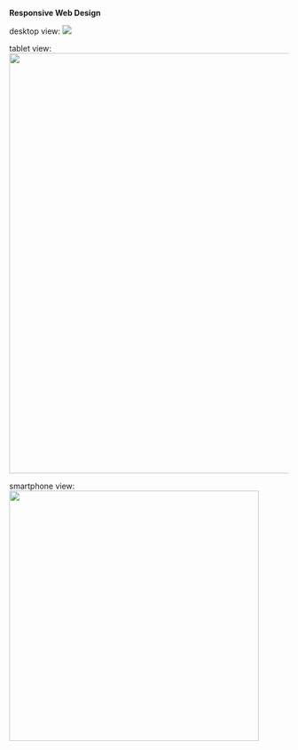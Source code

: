 <strong>Responsive Web Design</strong>

desktop view:
<img src="https://architrav.pl/wp-content/uploads/2020/03/rwd.jpg">

tablet view:<br>
<img src="https://architrav.pl/wp-content/uploads/2020/03/tablet-view.jpg" width="756px">

smartphone view:<br>
<img src="https://architrav.pl/wp-content/uploads/2020/03/smartphone-view-scaled.jpg" width="450px">
